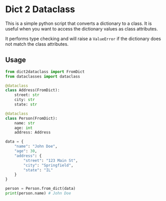 # Dict 2 Dataclass

This is a simple python script that converts a dictionary to a class. It is useful when you want to access the dictionary values as class attributes.

It performs type checking and will raise a `ValueError` if the dictionary does not match the class attributes.

## Usage

```python
from dict2dataclass import FromDict
from dataclasses import dataclass

@dataclass
class Address(FromDict):
    street: str
    city: str
    state: str

@dataclass
class Person(FromDict):
    name: str
    age: int
    address: Address

data = {
    "name": "John Doe",
    "age": 30,
    "address": {
        "street": "123 Main St",
        "city": "Springfield",
        "state": "IL"
    }
}

person = Person.from_dict(data)
print(person.name) # John Doe
```
